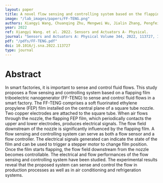 ```yaml
---
layout: paper
title: A novel flow sensing and controlling system based on the flapping film triboelectric nanogenerator toward smart factories
image: "/lab_images/papers/FF-TENG.png"
authors: Xiangyi Wang, Chuanqing Zhu, Mengwei Wu, Jialin Zhang, Pengfei Chen, Hao Chen, Chenxing Jia, Xiao Liang, Minyi Xu
year: 2022
ref: Xiangyi Wang. et al. 2022. Sensors and Actuators A- Physical.
journal: "Sensors and Actuators A: Physical Volume 344, 2022, 113727, ISSN 0924-4247"
pdf: "/pdfs/FF-TENG.pdf"
doi: 10.1016/j.sna.2022.113727
type: journal
---
```


# Abstract

In smart factories, it is important to sense and control fluid flows. This study proposes a flow sensing and controlling system based on a flapping film triboelectric nanogenerator (FF-TENG) to sense and control fluid flows in a smart factory. The FF-TENG comprises a soft fluorinated ethylene propylene (FEP) film installed on the central plane of a square tube nozzle. Two copper electrodes are attached to the square tube. When air flows through the nozzle, the flapping FEP film, which periodically contacts the upper and lower electrodes, produces electrical signals. The flow field downstream of the nozzle is significantly influenced by the flapping film. A flow sensing and controlling system can serve as both a flow sensor and a flow controller. The electrical signals generated can indicate the state of the film and can be used to trigger a stepper motor to change film position. Once the film starts flapping, the flow field downstream from the nozzle becomes controllable. The electrical and flow performances of the flow sensing and controlling system have been studied. The experimental results reveal that the proposed system can sense and control the flow in production processes as well as in air conditioning and refrigeration systems.